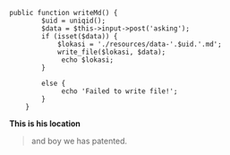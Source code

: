     public function writeMd() {
    		$uid = uniqid();
    		$data = $this->input->post('asking');
    		if (isset($data)) {
    			$lokasi = './resources/data-'.$uid.'.md';
    			write_file($lokasi, $data);
    			 echo $lokasi;
    		}
    
    		else {
    		     echo 'Failed to write file!';
    		}
    	}

**This is his location**

> and boy we has patented.